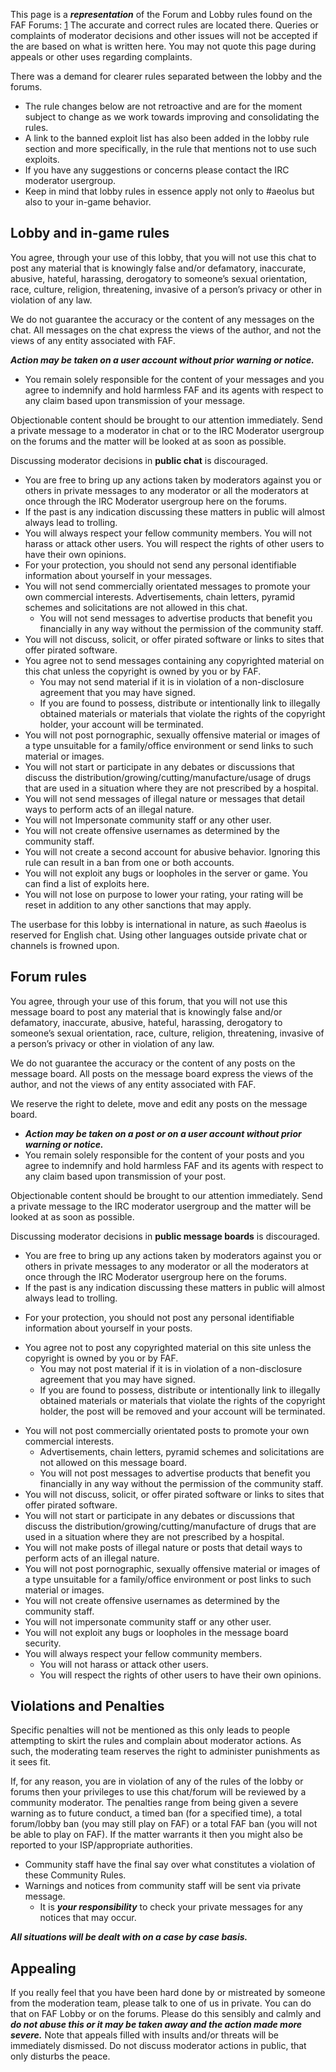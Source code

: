 This page is a ***representation*** of the Forum and Lobby rules found
on the FAF Forums:
[1](http://forums.faforever.com/forums/viewtopic.php?f=2&t=581) The
accurate and correct rules are located there. Queries or complaints of
moderator decisions and other issues will not be accepted if the are
based on what is written here. You may not quote this page during
appeals or other uses regarding complaints.

There was a demand for clearer rules separated between the lobby and the
forums.

-   The rule changes below are not retroactive and are for the moment
    subject to change as we work towards improving and consolidating the
    rules.
-   A link to the banned exploit list has also been added in the lobby
    rule section and more specifically, in the rule that mentions not to
    use such exploits.
-   If you have any suggestions or concerns please contact the IRC
    moderator usergroup.
-   Keep in mind that lobby rules in essence apply not only to #aeolus
    but also to your in-game behavior.

## Lobby and in-game rules

You agree, through your use of this lobby, that you will not use this
chat to post any material that is knowingly false and/or defamatory,
inaccurate, abusive, hateful, harassing, derogatory to someone’s sexual
orientation, race, culture, religion, threatening, invasive of a
person’s privacy or other in violation of any law.

We do not guarantee the accuracy or the content of any messages on the
chat. All messages on the chat express the views of the author, and not
the views of any entity associated with FAF.

***Action may be taken on a user account without prior warning or
notice.***

-   You remain solely responsible for the content of your messages and
    you agree to indemnify and hold harmless FAF and its agents with
    respect to any claim based upon transmission of your message.

Objectionable content should be brought to our attention immediately.
Send a private message to a moderator in chat or to the IRC Moderator
usergroup on the forums and the matter will be looked at as soon as
possible.

Discussing moderator decisions in **public chat** is discouraged.

-   You are free to bring up any actions taken by moderators against you
    or others in private messages to any moderator or all the moderators
    at once through the IRC Moderator usergroup here on the forums.
-   If the past is any indication discussing these matters in public
    will almost always lead to trolling.
-   You will always respect your fellow community members. You will not
    harass or attack other users. You will respect the rights of other
    users to have their own opinions.
-   For your protection, you should not send any personal identifiable
    information about yourself in your messages.
-   You will not send commercially orientated messages to promote your
    own commercial interests. Advertisements, chain letters, pyramid
    schemes and solicitations are not allowed in this chat.
    -   You will not send messages to advertise products that benefit
        you financially in any way without the permission of the
        community staff.
-   You will not discuss, solicit, or offer pirated software or links to
    sites that offer pirated software.
-   You agree not to send messages containing any copyrighted material
    on this chat unless the copyright is owned by you or by FAF.
    -   You may not send material if it is in violation of a
        non-disclosure agreement that you may have signed.
    -   If you are found to possess, distribute or intentionally link to
        illegally obtained materials or materials that violate the
        rights of the copyright holder, your account will be terminated.
-   You will not post pornographic, sexually offensive material or
    images of a type unsuitable for a family/office environment or send
    links to such material or images.
-   You will not start or participate in any debates or discussions that
    discuss the distribution/growing/cutting/manufacture/usage of drugs
    that are used in a situation where they are not prescribed by a
    hospital.
-   You will not send messages of illegal nature or messages that detail
    ways to perform acts of an illegal nature.
-   You will not Impersonate community staff or any other user.
-   You will not create offensive usernames as determined by the
    community staff.
-   You will not create a second account for abusive behavior. Ignoring
    this rule can result in a ban from one or both accounts.
-   You will not exploit any bugs or loopholes in the server or game.
    You can find a list of exploits here.
-   You will not lose on purpose to lower your rating, your rating will
    be reset in addition to any other sanctions that may apply.

The userbase for this lobby is international in nature, as such #aeolus
is reserved for English chat. Using other languages outside private chat
or channels is frowned upon.

## Forum rules

You agree, through your use of this forum, that you will not use this
message board to post any material that is knowingly false and/or
defamatory, inaccurate, abusive, hateful, harassing, derogatory to
someone’s sexual orientation, race, culture, religion, threatening,
invasive of a person’s privacy or other in violation of any law.

We do not guarantee the accuracy or the content of any posts on the
message board. All posts on the message board express the views of the
author, and not the views of any entity associated with FAF.

We reserve the right to delete, move and edit any posts on the message
board.

-   ***Action may be taken on a post or on a user account without prior
    warning or notice.***
-   You remain solely responsible for the content of your posts and you
    agree to indemnify and hold harmless FAF and its agents with respect
    to any claim based upon transmission of your post.

Objectionable content should be brought to our attention immediately.
Send a private message to the IRC moderator usergroup and the matter
will be looked at as soon as possible.

Discussing moderator decisions in **public message boards** is
discouraged.

-   You are free to bring up any actions taken by moderators against you
    or others in private messages to any moderator or all the moderators
    at once through the IRC Moderator usergroup here on the forums.
-   If the past is any indication discussing these matters in public
    will almost always lead to trolling.

<!-- -->

-   For your protection, you should not post any personal identifiable
    information about yourself in your posts.

<!-- -->

-   You agree not to post any copyrighted material on this site unless
    the copyright is owned by you or by FAF.
    -   You may not post material if it is in violation of a
        non-disclosure agreement that you may have signed.
    -   If you are found to possess, distribute or intentionally link to
        illegally obtained materials or materials that violate the
        rights of the copyright holder, the post will be removed and
        your account will be terminated.

<!-- -->

-   You will not post commercially orientated posts to promote your own
    commercial interests.
    -   Advertisements, chain letters, pyramid schemes and solicitations
        are not allowed on this message board.
    -   You will not post messages to advertise products that benefit
        you financially in any way without the permission of the
        community staff.
-   You will not discuss, solicit, or offer pirated software or links to
    sites that offer pirated software.
-   You will not start or participate in any debates or discussions that
    discuss the distribution/growing/cutting/manufacture of drugs that
    are used in a situation where they are not prescribed by a hospital.
-   You will not make posts of illegal nature or posts that detail ways
    to perform acts of an illegal nature.
-   You will not post pornographic, sexually offensive material or
    images of a type unsuitable for a family/office environment or post
    links to such material or images.
-   You will not create offensive usernames as determined by the
    community staff.
-   You will not impersonate community staff or any other user.
-   You will not exploit any bugs or loopholes in the message board
    security.
-   You will always respect your fellow community members.
    -   You will not harass or attack other users.
    -   You will respect the rights of other users to have their own
        opinions.

## Violations and Penalties

Specific penalties will not be mentioned as this only leads to people
attempting to skirt the rules and complain about moderator actions. As
such, the moderating team reserves the right to administer punishments
as it sees fit.

If, for any reason, you are in violation of any of the rules of the
lobby or forums then your privileges to use this chat/forum will be
reviewed by a community moderator. The penalties range from being given
a severe warning as to future conduct, a timed ban (for a specified
time), a total forum/lobby ban (you may still play on FAF) or a total
FAF ban (you will not be able to play on FAF). If the matter warrants it
then you might also be reported to your ISP/appropriate authorities.

-   Community staff have the final say over what constitutes a violation
    of these Community Rules.
-   Warnings and notices from community staff will be sent via private
    message.
    -   It is ***your responsibility*** to check your private messages
        for any notices that may occur.

***All situations will be dealt with on a case by case basis.***

## Appealing

If you really feel that you have been hard done by or mistreated by
someone from the moderation team, please talk to one of us in private.
You can do that on FAF Lobby or on the forums. Please do this sensibly
and calmly and ***do not abuse this or it may be taken away and the
action made more severe.*** Note that appeals filled with insults and/or
threats will be immediately dismissed. Do not discuss moderator actions
in public, that only disturbs the peace.